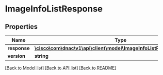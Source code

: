 # ImageInfoListResponse

## Properties
Name | Type | Description | Notes
------------ | ------------- | ------------- | -------------
**response** | [**\cisco\com\dnac\v1\api\client\model\ImageInfoListResponseResponse[]**](ImageInfoListResponseResponse.md) |  | [optional] 
**version** | **string** |  | [optional] 

[[Back to Model list]](../README.md#documentation-for-models) [[Back to API list]](../README.md#documentation-for-api-endpoints) [[Back to README]](../README.md)


